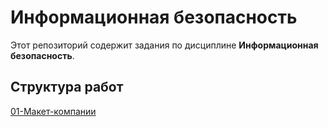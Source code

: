 # Информационная безопасность

Этот репозиторий содержит задания по дисциплине **Информационная безопасность**.  

## Структура работ

[01-Макет-компании](01-Макет-компании/README.md)

